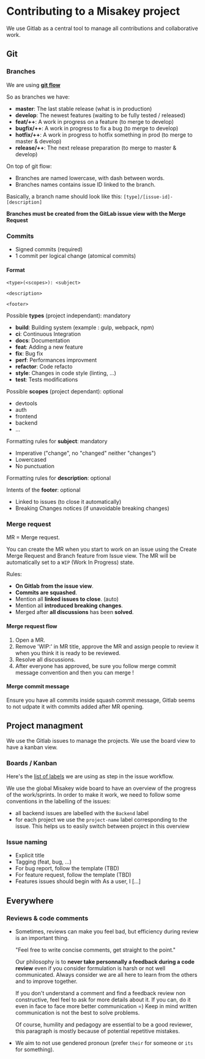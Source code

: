 # Contributing to a Misakey project

We use Gitlab as a central tool to manage all contributions and collaborative work.

## Git

### Branches

We are using **[git flow](https://nvie.com/img/git-model@2x.png)**

So as branches we have:
- **master**: The last stable release (what is in production)
- **develop**: The newest features (waiting to be fully tested / released)
- **feat/++**: A work in progress on a feature (to merge to develop)
- **bugfix/++**: A work in progress to fix a bug (to merge to develop)
- **hotfix/++**: A work in progress to hotfix something in prod (to merge to master & develop)
- **release/++**: The next release preparation (to merge to master & develop)

On top of git flow:
- Branches are named lowercase, with dash between words.
- Branches names contains issue ID linked to the branch.

Basically, a branch name should look like this: `[type]/[issue-id]-[description]`

**Branches must be created from the GitLab issue view with the Merge Request**

### Commits

- Signed commits (required)
- 1 commit per logical change (atomical commits)

#### Format

```
<type>(<scopes>): <subject>

<description>

<footer>
```

Possible **types** (project independant): mandatory
- **build**: Building system (example : gulp, webpack, npm)
- **ci**: Continuous Integration
- **docs**: Documentation
- **feat**: Adding a new feature
- **fix**: Bug fix
- **perf**: Performances improvment
- **refactor**: Code refacto
- **style**: Changes in code style (linting, ...)
- **test**: Tests modifications

Possible **scopes** (project dependant): optional
- devtools
- auth
- frontend
- backend
- ...

Formatting rules for **subject**: mandatory
- Imperative ("change", no "changed" neither "changes")
- Lowercased
- No punctuation

Formatting rules for **description**: optional

Intents of the **footer**: optional
- Linked to issues (to close it automatically)
- Breaking Changes notices (if unavoidable breaking changes)

### Merge request

MR = Merge request.

You can create the MR when you start to work on an issue using the Create Merge Request and Branch feature from Issue view. The MR will be automatically set to a `WIP` (Work In Progress) state.

Rules:
- **On Gitlab from the issue view**.
- **Commits are squashed**.
- Mention all **linked issues to close**. (auto)
- Mention all **introduced breaking changes**.
- Merged after **all discussions** has been **solved**.

#### Merge request flow

1. Open a MR.
2. Remove 'WIP:' in MR title, approve the MR and assign people to review it when you think it is ready to be reviewed.
3. Resolve all discussions.
4. After everyone has approved, be sure you follow merge commit message convention and then you can merge !

#### Merge commit message

Ensure you have all commits inside squash commit message, Gitlab seems to not udpate it with commits added after MR opening.

## Project managment

We use the Gitlab issues to manage the projects.
We use the board view to have a kanban view.


### Boards / Kanban

Here's the [list of labels](https://gitlab.com/Misakey/contributing/labels) we are using as step in the issue workflow.

We use the global Misakey wide board to have an overview of the progress of the work/sprints.
In order to make it work, we need to follow some conventions in the labelling of the issues:
- all backend issues are labelled with the `Backend` label
- for each project we use the `project-name` label corresponding to the issue. This helps us to easily switch between project in this overview

### Issue naming

- Explicit title
- Tagging (feat, bug, ...)
- For bug report, follow the template (TBD)
- For feature request, follow the template (TBD)
- Features issues should begin with As a user, I [...]

## Everywhere

### Reviews & code comments

- Sometimes, reviews can make you feel bad, but efficiency during review is an important thing.

    "Feel free to write concise comments, get straight to the point."

    Our philosophy is to **never take personnally a feedback during a code review** even if you consider formulation is harsh or not well communicated.
    Always consider we are all here to learn from the others and to improve together.

    If you don't understand a comment and find a feedback review non constructive, feel feel to ask for more details about it. If you can, do it even in face to face more better communication =) Keep in mind written communication is not the best to solve problems.

    Of course, humility and pedagogy are essential to be a good reviewer, this paragraph is mostly because of potential repetitive mistakes.

- We aim to not use gendered pronoun (prefer `their` for someone or `its` for something).
